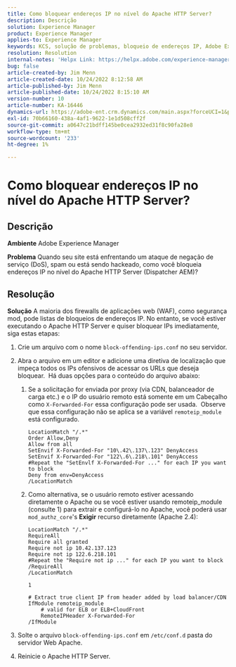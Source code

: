 ```yaml
---
title: Como bloquear endereços IP no nível do Apache HTTP Server?
description: Descrição
solution: Experience Manager
product: Experience Manager
applies-to: Experience Manager
keywords: KCS, solução de problemas, bloqueio de endereços IP, Adobe Experience Manager, AEM, nível do Apache HTTP Server
resolution: Resolution
internal-notes: 'Helpx Link: https://helpx.adobe.com/experience-manager/kb/block-ips-apache-http-server.html#remoteip_module'
bug: false
article-created-by: Jim Menn
article-created-date: 10/24/2022 8:12:58 AM
article-published-by: Jim Menn
article-published-date: 10/24/2022 8:15:10 AM
version-number: 10
article-number: KA-16446
dynamics-url: https://adobe-ent.crm.dynamics.com/main.aspx?forceUCI=1&pagetype=entityrecord&etn=knowledgearticle&id=3e9f6ba7-7353-ed11-bba2-6045bd0065f9
exl-id: 70b66160-438a-4af1-9622-1e1d508cff2f
source-git-commit: a0647c21bdff145be0cea2932ed31f8c90fa28e8
workflow-type: tm+mt
source-wordcount: '233'
ht-degree: 1%

---
```


# Como bloquear endereços IP no nível do Apache HTTP Server?

## Descrição


<b>Ambiente</b>
Adobe Experience Manager

<b>Problema</b>
Quando seu site está enfrentando um ataque de negação de serviço (DoS), spam ou está sendo hackeado, como você bloqueia endereços IP no nível do Apache HTTP Server (Dispatcher AEM)?


## Resolução


<b>Solução</b>
A maioria dos firewalls de aplicações web (WAF), como segurança mod, pode listas de bloqueios de endereços IP.
No entanto, se você estiver executando o Apache HTTP Server e quiser bloquear IPs imediatamente, siga estas etapas:

1. Crie um arquivo com o nome `block-offending-ips.conf` no seu servidor.
2. Abra o arquivo em um editor e adicione uma diretiva de localização que impeça todos os IPs ofensivos de acessar os URLs que deseja bloquear.  Há duas opções para o conteúdo do arquivo abaixo:
   1. Se a solicitação for enviada por proxy (via CDN, balanceador de carga etc.) e o IP do usuário remoto está somente em um Cabeçalho como `X-Forwarded-For` essa configuração pode ser usada.  Observe que essa configuração não se aplica se a variável `remoteip_module` está configurado.  <br>

      ```
      LocationMatch "/.*"
      Order Allow,Deny
      Allow from all
      SetEnvif X-Forwarded-For "10\.42\.137\.123" DenyAccess
      SetEnvif X-Forwarded-For "122\.6\.218\.101" DenyAccess
      #Repeat the "SetEnvlf X-Forwarded-For ..." for each IP you want to block
      Deny from env=DenyAccess
      /LocationMatch
      ```

   2. Como alternativa, se o usuário remoto estiver acessando diretamente o Apache ou se você estiver usando remoteip_module (consulte 1) para extrair e configurá-lo no Apache, você poderá usar `mod_authz_core`&#39;s <b>Exigir</b> recurso diretamente (Apache 2.4):

      ```
      LocationMatch "/.*"
      RequireAll
      Require all granted
      Require not ip 10.42.137.123
      Require not ip 122.6.218.101
      #Repeat the "Require not ip ..." for each IP you want to block
      /RequireAll
      /LocationMatch
      ```

      `1`


      ```
      # Extract true client IP from header added by load balancer/CDN
      IfModule remoteip_module
          # valid for ELB or ELB+CloudFront
          RemoteIPHeader X-Forwarded-For
      /IfModule
      ```

3. Solte o arquivo `block-offending-ips.conf` em `/etc/conf.d` pasta do servidor Web Apache.
4. Reinicie o Apache HTTP Server.
